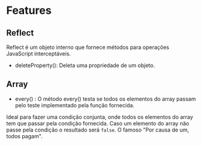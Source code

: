 # Features

## Reflect

Reflect é um objeto interno que fornece métodos para operações JavaScript interceptáveis.

- deleteProperty(): Deleta uma propriedade de um objeto.

## Array

- every() : O método every() testa se todos os elementos do array passam pelo teste implementado pela função fornecida.

Ideal para fazer uma condição conjunta, onde todos os elementos do array tem que passar pela condição fornecida. Caso um elemento do array não passe pela condição o resultado será `false`. O famoso "Por causa de um, todos pagam".